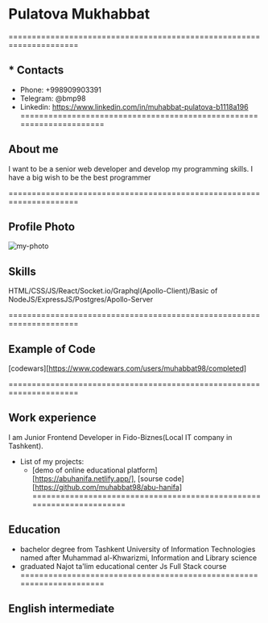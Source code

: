 # Pulatova Mukhabbat
=====================================================================
## * Contacts
  + Phone: +998909903391
  + Telegram: @bmp98
  + Linkedin: https://www.linkedin.com/in/muhabbat-pulatova-b1118a196
=====================================================================
## About me
I want to be a senior web developer and develop my programming skills. I have a big wish to be the best programmer

=====================================================================
## Profile Photo 
![my-photo](https://user-images.githubusercontent.com/55285047/189032201-d17d1b30-9e8f-4f24-9e05-77e56a5dd6d8.jpg)

## Skills
HTML/CSS/JS/React/Socket.io/Graphql(Apollo-Client)/Basic of NodeJS/ExpressJS/Postgres/Apollo-Server

=====================================================================
## Example of Code
[codewars][https://www.codewars.com/users/muhabbat98/completed]

=====================================================================
## Work experience
I am Junior Frontend Developer in Fido-Biznes(Local IT company in Tashkent).
* List of my projects:
  + [demo of online educational platform] [https://abuhanifa.netlify.app/], [sourse code] [https://github.com/muhabbat98/abu-hanifa]
 =====================================================================
 ## Education
  * bachelor degree from Tashkent University of Information Technologies named after Muhammad al-Khwarizmi, Information and Library science 
  * graduated Najot ta'lim educational center Js Full Stack course
 =====================================================================
 ## English  intermediate
